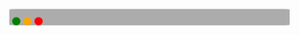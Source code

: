 <div style="padding-top:15px; background-color: #acacac; border-radius: 3%">
    <span style="display: flex; margin-bottom: 10px">
        <div style="width: 15px; height: 15px; margin-left:5px; background-color: green; border-radius:50%"></div>
        <div style="width: 15px; height: 15px; margin-left:5px; background-color: orange; border-radius:50%"></div>
        <div style="width: 15px; height: 15px; margin-left:5px; background-color: red; border-radius:50%"></div>
    </span>
    <div id="clone-and-test"></div>
</div>
<script>
    window.onload = function(){
        AsciinemaPlayer.create('https://localhost:8000/example-group/project-name/assets/asciinema/test.cast', document.getElementById('clone-and-test'), {
            loop: true,
            cols: 120,
            rows: 25,
            autoPlay: true,
            terminalFontSize: "big"
        });
    }
</script>